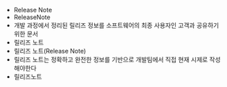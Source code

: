 ﻿- Release Note
- ReleaseNote
- 개발 과정에서 정리된 릴리즈 정보를 소프트웨어의 최종 사용자인 고객과 공유하기 위한 문서
- 릴리즈 노트
- 릴리즈 노트(Release Note)
- 릴리즈 노트는 정확하고 완전한 정보를 기반으로 개발팀에서 직접 현재 시제로 작성해야한다
- 릴리즈노트
